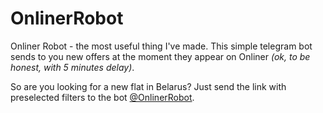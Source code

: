 # OnlinerRobot
Onliner Robot - the most useful thing I've made.
This simple telegram bot sends to you new offers at the moment they appear on Onliner _(ok, to be honest, with 5 minutes delay)_.

So are you looking for a new flat in Belarus?
Just send the link with preselected filters to the bot [@OnlinerRobot](https://t.me/OnlinerRobot/).
